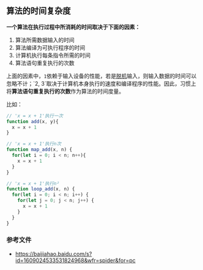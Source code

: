 ## 算法的时间复杂度

**一个算法在执行过程中所消耗的时间取决于下面的因素：**

1. 算法所需数据输入的时间
2. 算法编译为可执行程序的时间
3. 计算机执行每条指令所需的时间
4. 算法语句重复执行的次数

上面的因素中，`1`依赖于输入设备的性能，若是[脱机]([https://baike.baidu.com/item/%E8%84%B1%E6%9C%BA%E5%A4%84%E7%90%86/10173514?fr=aladdin](https://baike.baidu.com/item/脱机处理/10173514?fr=aladdin))输入，则输入数据的时间可以忽略不计；`2, 3`取决于计算机本身执行的速度和编译程序的性能。因此，习惯上将**算法语句重复执行的次数**作为算法的时间度量。

比如：

```javascript
// 'x = x + 1'执行一次
function add(x, y){
  x = x + 1
}

// 'x = x + 1'执行n次
function map_add(x, n) {
  for(let i = 0; i < n; n++){
    x = x + 1
  }
}

// 'x = x + 1'执行n²
function loop_add(x, n) {
  for(let i = 0; i < n; i++) {
    for(let j = 0; j < n; j++) {
      x = x + 1
    }
  }
}
```



### 参考文件

- https://baijiahao.baidu.com/s?id=1609024533531824968&wfr=spider&for=pc

